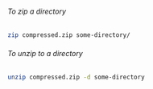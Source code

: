 ###### To zip a directory

```sh
zip compressed.zip some-directory/
```

###### To unzip to a directory

```sh
unzip compressed.zip -d some-directory
```

